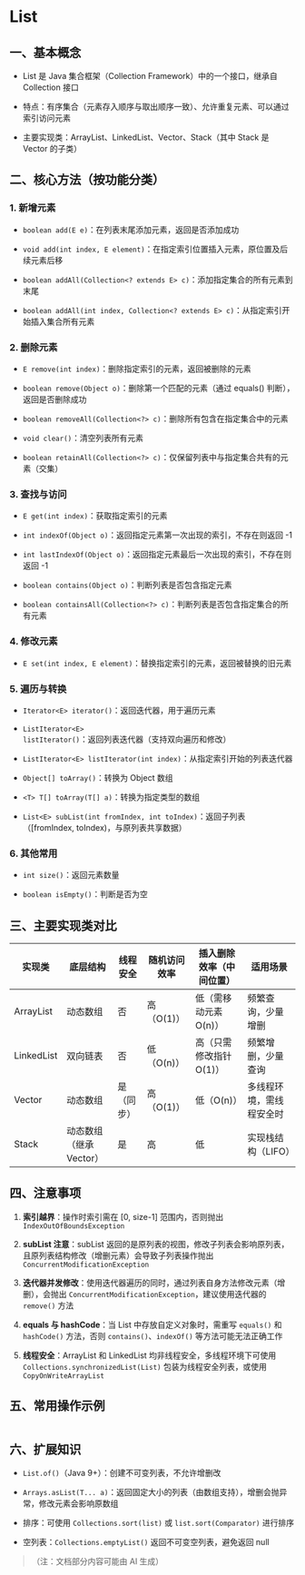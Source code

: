 # List

## 一、基本概念



- List 是 Java 集合框架（Collection Framework）中的一个接口，继承自 Collection 接口

- 特点：有序集合（元素存入顺序与取出顺序一致）、允许重复元素、可以通过索引访问元素

- 主要实现类：ArrayList、LinkedList、Vector、Stack（其中 Stack 是 Vector 的子类）



## 二、核心方法（按功能分类）



### 1. 新增元素



- `boolean add(E e)`：在列表末尾添加元素，返回是否添加成功

- `void add(int index, E element)`：在指定索引位置插入元素，原位置及后续元素后移

- `boolean addAll(Collection<? extends E> c)`：添加指定集合的所有元素到末尾

- `boolean addAll(int index, Collection<? extends E> c)`：从指定索引开始插入集合所有元素



### 2. 删除元素



- `E remove(int index)`：删除指定索引的元素，返回被删除的元素

- `boolean remove(Object o)`：删除第一个匹配的元素（通过 equals() 判断），返回是否删除成功

- `boolean removeAll(Collection<?> c)`：删除所有包含在指定集合中的元素

- `void clear()`：清空列表所有元素

- `boolean retainAll(Collection<?> c)`：仅保留列表中与指定集合共有的元素（交集）



### 3. 查找与访问



- `E get(int index)`：获取指定索引的元素

- `int indexOf(Object o)`：返回指定元素第一次出现的索引，不存在则返回 -1

- `int lastIndexOf(Object o)`：返回指定元素最后一次出现的索引，不存在则返回 -1

- `boolean contains(Object o)`：判断列表是否包含指定元素

- `boolean containsAll(Collection<?> c)`：判断列表是否包含指定集合的所有元素



### 4. 修改元素



- `E set(int index, E element)`：替换指定索引的元素，返回被替换的旧元素



### 5. 遍历与转换



- `Iterator<E> iterator()`：返回迭代器，用于遍历元素

- `ListIterator<E> listIterator()`：返回列表迭代器（支持双向遍历和修改）

- `ListIterator<E> listIterator(int index)`：从指定索引开始的列表迭代器

- `Object[] toArray()`：转换为 Object 数组

- `<T> T[] toArray(T[] a)`：转换为指定类型的数组

- `List<E> subList(int fromIndex, int toIndex)`：返回子列表（[fromIndex, toIndex)，与原列表共享数据）



### 6. 其他常用



- `int size()`：返回元素数量

- `boolean isEmpty()`：判断是否为空



## 三、主要实现类对比



|实现类|底层结构|线程安全|随机访问效率|插入删除效率（中间位置）|适用场景|
|---|---|---|---|---|---|
|ArrayList|动态数组|否|高（O(1)）|低（需移动元素 O(n)）|频繁查询，少量增删|
|LinkedList|双向链表|否|低（O(n)）|高（只需修改指针 O(1)）|频繁增删，少量查询|
|Vector|动态数组|是（同步）|高（O(1)）|低（O(n)）|多线程环境，需线程安全时|
|Stack|动态数组（继承Vector）|是|高|低|实现栈结构（LIFO）|


## 四、注意事项



1. **索引越界**：操作时索引需在 [0, size-1] 范围内，否则抛出 `IndexOutOfBoundsException`

2. **subList 注意**：subList 返回的是原列表的视图，修改子列表会影响原列表，且原列表结构修改（增删元素）会导致子列表操作抛出 `ConcurrentModificationException`

3. **迭代器并发修改**：使用迭代器遍历的同时，通过列表自身方法修改元素（增删），会抛出 `ConcurrentModificationException`，建议使用迭代器的 `remove()` 方法

4. **equals 与 hashCode**：当 List 中存放自定义对象时，需重写 `equals()` 和 `hashCode()` 方法，否则 `contains()`、`indexOf()` 等方法可能无法正确工作

5. **线程安全**：ArrayList 和 LinkedList 均非线程安全，多线程环境下可使用 `Collections.synchronizedList(List)` 包装为线程安全列表，或使用 `CopyOnWriteArrayList`



## 五、常用操作示例



```Java

```



## 六、扩展知识



- `List.of()`（Java 9+）：创建不可变列表，不允许增删改

- `Arrays.asList(T... a)`：返回固定大小的列表（由数组支持），增删会抛异常，修改元素会影响原数组

- 排序：可使用 `Collections.sort(list)` 或 `list.sort(Comparator)` 进行排序

- 空列表：`Collections.emptyList()` 返回不可变空列表，避免返回 null
> （注：文档部分内容可能由 AI 生成）
